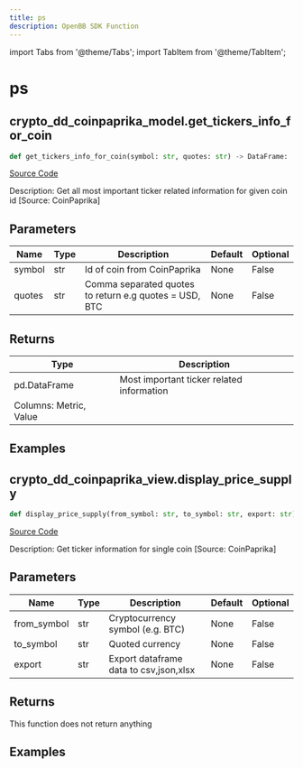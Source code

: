 ```yaml
---
title: ps
description: OpenBB SDK Function
---
```


import Tabs from '@theme/Tabs';
import TabItem from '@theme/TabItem';

# ps

<Tabs>
<TabItem value="model" label="Model" default>

## crypto_dd_coinpaprika_model.get_tickers_info_for_coin

```python title='openbb_terminal/cryptocurrency/due_diligence/coinpaprika_model.py'
def get_tickers_info_for_coin(symbol: str, quotes: str) -> DataFrame:
```
[Source Code](https://github.com/OpenBB-finance/OpenBBTerminal/tree/main/openbb_terminal/cryptocurrency/due_diligence/coinpaprika_model.py#L296)

Description: Get all most important ticker related information for given coin id [Source: CoinPaprika]

## Parameters

| Name | Type | Description | Default | Optional |
| ---- | ---- | ----------- | ------- | -------- |
| symbol | str | Id of coin from CoinPaprika | None | False |
| quotes | str | Comma separated quotes to return e.g quotes = USD, BTC | None | False |

## Returns

| Type | Description |
| ---- | ----------- |
| pd.DataFrame | Most important ticker related information
Columns: Metric, Value |

## Examples



</TabItem>
<TabItem value="view" label="View">

## crypto_dd_coinpaprika_view.display_price_supply

```python title='openbb_terminal/cryptocurrency/due_diligence/coinpaprika_view.py'
def display_price_supply(from_symbol: str, to_symbol: str, export: str) -> None:
```
[Source Code](https://github.com/OpenBB-finance/OpenBBTerminal/tree/main/openbb_terminal/cryptocurrency/due_diligence/coinpaprika_view.py#L304)

Description: Get ticker information for single coin [Source: CoinPaprika]

## Parameters

| Name | Type | Description | Default | Optional |
| ---- | ---- | ----------- | ------- | -------- |
| from_symbol | str | Cryptocurrency symbol (e.g. BTC) | None | False |
| to_symbol | str | Quoted currency | None | False |
| export | str | Export dataframe data to csv,json,xlsx | None | False |

## Returns

This function does not return anything

## Examples



</TabItem>
</Tabs>